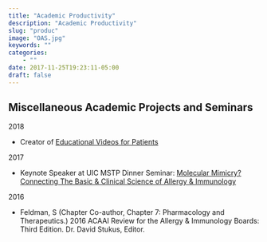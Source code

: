```yaml
---
title: "Academic Productivity"
description: "Academic Productivity"
slug: "produc"
image: "OAS.jpg"
keywords: ""
categories:
    - ""
date: 2017-11-25T19:23:11-05:00
draft: false
---
```


## Miscellaneous Academic Projects and Seminars
2018
* Creator of [Educational Videos for Patients](../pages/videos/)

2017
* Keynote Speaker at UIC MSTP Dinner Seminar: [Molecular Mimicry? Connecting The Basic & Clinical Science of Allergy & Immunology](../pages/uic/)

2016
* Feldman, S (Chapter Co-author, Chapter 7: Pharmacology and Therapeutics.) 2016 ACAAI Review for the Allergy & Immunology Boards: Third Edition. Dr. David Stukus, Editor.
